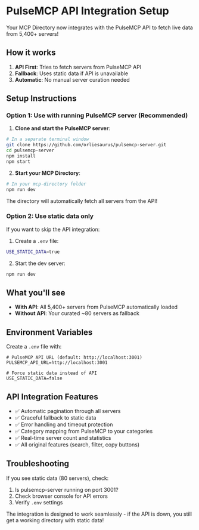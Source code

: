 # PulseMCP API Integration Setup

Your MCP Directory now integrates with the PulseMCP API to fetch live data from 5,400+ servers!

## How it works

1. **API First**: Tries to fetch servers from PulseMCP API
2. **Fallback**: Uses static data if API is unavailable
3. **Automatic**: No manual server curation needed

## Setup Instructions

### Option 1: Use with running PulseMCP server (Recommended)

1. **Clone and start the PulseMCP server**:
```bash
# In a separate terminal window
git clone https://github.com/orliesaurus/pulsemcp-server.git
cd pulsemcp-server
npm install
npm start
```

2. **Start your MCP Directory**:
```bash
# In your mcp-directory folder
npm run dev
```

The directory will automatically fetch all servers from the API!

### Option 2: Use static data only

If you want to skip the API integration:

1. Create a `.env` file:
```bash
USE_STATIC_DATA=true
```

2. Start the dev server:
```bash
npm run dev
```

## What you'll see

- **With API**: All 5,400+ servers from PulseMCP automatically loaded
- **Without API**: Your curated ~80 servers as fallback

## Environment Variables

Create a `.env` file with:

```env
# PulseMCP API URL (default: http://localhost:3001)
PULSEMCP_API_URL=http://localhost:3001

# Force static data instead of API
USE_STATIC_DATA=false
```

## API Integration Features

- ✅ Automatic pagination through all servers
- ✅ Graceful fallback to static data
- ✅ Error handling and timeout protection
- ✅ Category mapping from PulseMCP to your categories
- ✅ Real-time server count and statistics
- ✅ All original features (search, filter, copy buttons)

## Troubleshooting

If you see static data (80 servers), check:
1. Is pulsemcp-server running on port 3001?
2. Check browser console for API errors
3. Verify `.env` settings

The integration is designed to work seamlessly - if the API is down, you still get a working directory with static data!